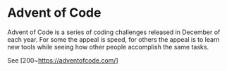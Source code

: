 # Advent of Code

Advent of Code is a series of coding challenges released in December of each year. For some the appeal is speed, for others the appeal is to learn new tools while seeing how other people accomplish the same tasks.

See [200~https://adventofcode.com/]
